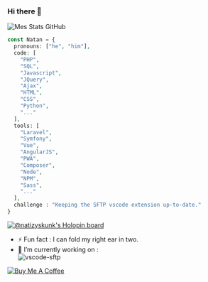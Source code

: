 ### Hi there 👋

<!-- ![Mes Stats GitHub](https://github-readme-stats.vercel.app/api?username=Natizyskunk&theme=blueberry&show_icons=true&hide_border=true&count_private=true&include_all_commits=true&show_owner=true&locale=en) -->
![Mes Stats GitHub](https://github-readme-stats.vercel.app/api?username=Natizyskunk&theme=radical&show_icons=true&hide_border=true&count_private=true&include_all_commits=true&show_owner=true&locale=en)


<!-- ![Mes languages les plus utilisés](https://github-readme-stats.vercel.app/api/top-langs/?username=Natizyskunk&layout=compact&theme=radical&hide_border=true&locale=en) -->

```php
const Natan = {
  pronouns: ["he", "him"],
  code: [
    "PHP",
    "SQL",
    "Javascript",
    "JQuery",
    "Ajax",
    "HTML",
    "CSS",
    "Python",
    "..."
  ],
  tools: [
    "Laravel",
    "Symfony",
    "Vue",
    "AngularJS", 
    "PWA",
    "Composer",
    "Node",
    "NPM",
    "Sass",
    "..."
  ],
  challenge : "Keeping the SFTP vscode extension up-to-date."
}
```

[![@natizyskunk's Holopin board](https://holopin.me/natizyskunk)](https://holopin.io/@natizyskunk)

- ⚡ Fun fact : I can fold my right ear in two.
- 🔭 I’m currently working on : <br>
![vscode-sftp](https://github-readme-stats.vercel.app/api/pin/?username=Natizyskunk&repo=vscode-sftp&theme=radical&hide_border=true&show_owner=true&locale=en)

[![Buy Me A Coffee](https://bmc-cdn.nyc3.digitaloceanspaces.com/BMC-button-images/custom_images/purple_img.png)](https://www.buymeacoffee.com/Natizyskunk)

<!--
**Natizyskunk/Natizyskunk** is a ✨ _special_ ✨ repository because its `README.md` (this file) appears on your GitHub profile.

Here are some ideas to get you started:

- 🔭 I’m currently working on ...
- 🌱 I’m currently learning ...
- 👯 I’m looking to collaborate on ...
- 🤔 I’m looking for help with ...
- 💬 Ask me about ...
- 📫 How to reach me: ...
- 😄 Pronouns: ...
- ⚡ Fun fact: ...
-->
